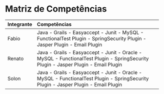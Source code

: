 # Matriz de Competências #

| **Integrante** | **Competências** |
|:---------------|:------------------|
| Fabio | Java - Grails - Easyaccept - Junit - MySQL - FunctionalTest Plugin - SpringSecurity Plugin - Jasper Plugin - Email Plugin|
| Renato | Java - Grails - Easyaccept - Junit - Oracle - MySQL  - FunctionalTest Plugin - SpringSecurity Plugin - Jasper Plugin - Email Plugin|
| Solon  |  Java - Grails - Easyaccept - Junit - Oracle - MySQL  - FunctionalTest Plugin - SpringSecurity Plugin - Jasper Plugin - Email Plugin|